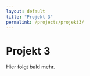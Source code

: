 ```yaml
---
layout: default
title: "Projekt 3"
permalink: /projects/projekt3/
---
```


# Projekt 3

Hier folgt bald mehr.

